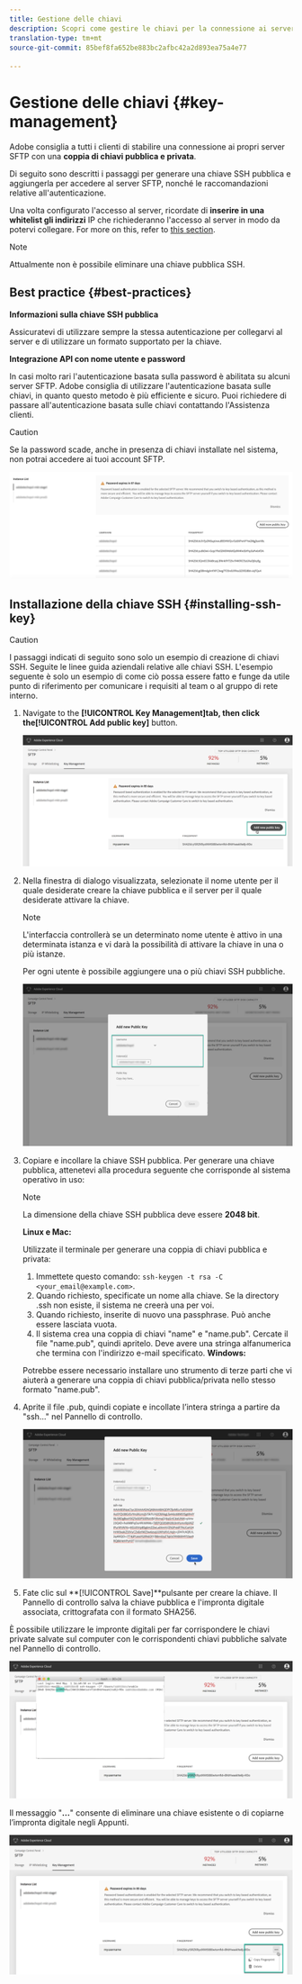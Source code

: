 ```yaml
---
title: Gestione delle chiavi
description: Scopri come gestire le chiavi per la connessione ai server SFTP
translation-type: tm+mt
source-git-commit: 85bef8fa652be883bc2afbc42a2d893ea75a4e77

---
```



# Gestione delle chiavi {#key-management}

Adobe consiglia a tutti i clienti di stabilire una connessione ai propri server SFTP con una **coppia di chiavi pubblica e privata**.

Di seguito sono descritti i passaggi per generare una chiave SSH pubblica e aggiungerla per accedere al server SFTP, nonché le raccomandazioni relative all&#39;autenticazione.

Una volta configurato l&#39;accesso al server, ricordate di **inserire in una whitelist gli indirizzi** IP che richiederanno l&#39;accesso al server in modo da potervi collegare. For more on this, refer to [this section](../../instances-settings/using/ip-whitelisting-instance-access.md).

>[!NOTE]
>
>Attualmente non è possibile eliminare una chiave pubblica SSH.

## Best practice {#best-practices}

**Informazioni sulla chiave SSH pubblica**

Assicuratevi di utilizzare sempre la stessa autenticazione per collegarvi al server e di utilizzare un formato supportato per la chiave.

**Integrazione API con nome utente e password**

In casi molto rari l&#39;autenticazione basata sulla password è abilitata su alcuni server SFTP. Adobe consiglia di utilizzare l&#39;autenticazione basata sulle chiavi, in quanto questo metodo è più efficiente e sicuro. Puoi richiedere di passare all&#39;autenticazione basata sulle chiavi contattando l&#39;Assistenza clienti.

>[!CAUTION]
>
>Se la password scade, anche in presenza di chiavi installate nel sistema, non potrai accedere ai tuoi account SFTP.

![](assets/control_panel_passwordexpires.png)

## Installazione della chiave SSH {#installing-ssh-key}

>[!CAUTION]
>
>I passaggi indicati di seguito sono solo un esempio di creazione di chiavi SSH. Seguite le linee guida aziendali relative alle chiavi SSH. L&#39;esempio seguente è solo un esempio di come ciò possa essere fatto e funge da utile punto di riferimento per comunicare i requisiti al team o al gruppo di rete interno.

1. Navigate to the **[!UICONTROL Key Management]**tab, then click the**[!UICONTROL Add public key]** button.

   ![](assets/key0.png)

1. Nella finestra di dialogo visualizzata, selezionate il nome utente per il quale desiderate creare la chiave pubblica e il server per il quale desiderate attivare la chiave.

   >[!NOTE]
   >
   >L&#39;interfaccia controllerà se un determinato nome utente è attivo in una determinata istanza e vi darà la possibilità di attivare la chiave in una o più istanze.
   >
   >Per ogni utente è possibile aggiungere una o più chiavi SSH pubbliche.

   ![](assets/key1.png)

1. Copiare e incollare la chiave SSH pubblica. Per generare una chiave pubblica, attenetevi alla procedura seguente che corrisponde al sistema operativo in uso:

   >[!NOTE]
   >
   >La dimensione della chiave SSH pubblica deve essere **2048 bit**.

   **Linux e Mac:**

   Utilizzate il terminale per generare una coppia di chiavi pubblica e privata:
   1. Immettete questo comando: `ssh-keygen -t rsa -C <your_email@example.com>`.
   1. Quando richiesto, specificate un nome alla chiave. Se la directory .ssh non esiste, il sistema ne creerà una per voi.
   1. Quando richiesto, inserite di nuovo una passphrase. Può anche essere lasciata vuota.
   1. Il sistema crea una coppia di chiavi &quot;name&quot; e &quot;name.pub&quot;. Cercate il file &quot;name.pub&quot;, quindi apritelo. Deve avere una stringa alfanumerica che termina con l&#39;indirizzo e-mail specificato.
   **Windows:**

   Potrebbe essere necessario installare uno strumento di terze parti che vi aiuterà a generare una coppia di chiavi pubblica/privata nello stesso formato &quot;name.pub&quot;.

1. Aprite il file .pub, quindi copiate e incollate l’intera stringa a partire da &quot;ssh...&quot; nel Pannello di controllo.

   ![](assets/publickey.png)

1. Fate clic sul **[!UICONTROL Save]**pulsante per creare la chiave. Il Pannello di controllo salva la chiave pubblica e l&#39;impronta digitale associata, crittografata con il formato SHA256.

È possibile utilizzare le impronte digitali per far corrispondere le chiavi private salvate sul computer con le corrispondenti chiavi pubbliche salvate nel Pannello di controllo.

![](assets/fingerprint_compare.png)

Il messaggio &quot;**...**&quot; consente di eliminare una chiave esistente o di copiarne l’impronta digitale negli Appunti.

![](assets/key_options.png)
